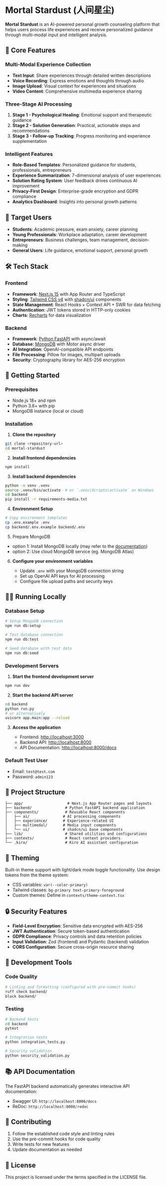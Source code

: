 # Mortal Stardust (人间星尘)

**Mortal Stardust** is an AI-powered personal growth counseling platform that helps users process life experiences and receive personalized guidance through multi-modal input and intelligent analysis.

## 🌟 Core Features

### Multi-Modal Experience Collection

- **Text Input**: Share experiences through detailed written descriptions
- **Voice Recording**: Express emotions and thoughts through audio
- **Image Upload**: Visual context for experiences and situations
- **Video Content**: Comprehensive multimedia experience sharing

### Three-Stage AI Processing

1. **Stage 1 - Psychological Healing**: Emotional support and therapeutic guidance
2. **Stage 2 - Solution Generation**: Practical, actionable steps and recommendations
3. **Stage 3 - Follow-up Tracking**: Progress monitoring and experience supplementation

### Intelligent Features

- **Role-Based Templates**: Personalized guidance for students, professionals, entrepreneurs
- **Experience Summarization**: 7-dimensional analysis of user experiences
- **Solution Rating System**: User feedback drives continuous AI improvement
- **Privacy-First Design**: Enterprise-grade encryption and GDPR compliance
- **Analytics Dashboard**: Insights into personal growth patterns

## 🎯 Target Users

- **Students**: Academic pressure, exam anxiety, career planning
- **Young Professionals**: Workplace adaptation, career development
- **Entrepreneurs**: Business challenges, team management, decision-making
- **General Users**: Life guidance, emotional support, personal growth

## 🛠 Tech Stack

### Frontend

- **Framework**: [Next.js 15](https://nextjs.org/) with App Router and TypeScript
- **Styling**: [Tailwind CSS v4](https://tailwindcss.com/) with [shadcn/ui](https://ui.shadcn.com/) components
- **State Management**: React Hooks + Context API + SWR for data fetching
- **Authentication**: JWT tokens stored in HTTP-only cookies
- **Charts**: [Recharts](https://recharts.org/) for data visualization

### Backend

- **Framework**: [Python FastAPI](https://fastapi.tiangolo.com/) with async/await
- **Database**: [MongoDB](https://www.mongodb.com/) with Motor async driver
- **AI Integration**: OpenAI-compatible API endpoints
- **File Processing**: Pillow for images, multipart uploads
- **Security**: Cryptography library for AES-256 encryption

## 🚀 Getting Started

### Prerequisites

- Node.js 18+ and npm
- Python 3.8+ with pip
- MongoDB instance (local or cloud)

### Installation

1. **Clone the repository**

```bash
git clone <repository-url>
cd mortal-stardust
```

2. **Install frontend dependencies**

```bash
npm install
```

3. **Install backend dependencies**

```bash
python -m venv .venv
source .venv/bin/activate  # or `.venv\Scripts\activate` on Windows
cd backend
pip install -r requirements-media.txt
```

4. **Environment Setup**

```bash
# Copy environment templates
cp .env.example .env
cp backend/.env.example backend/.env
```

5. Prepare MongoDB

- option 1: Install MongoDB locally (may refer to the [documentation](https://www.mongodb.com/docs/manual/administration/install-community/))
- option 2: Use cloud MongoDB service (eg. MongoDB Atlas)

6. **Configure your environment variables**

   - Update `.env` with your MongoDB connection string
   - Set up OpenAI API keys for AI processing
   - Configure file upload paths and security keys

## 🏃‍♂️ Running Locally

### Database Setup

```bash
# Setup MongoDB connection
npm run db:setup

# Test database connection
npm run db:test

# Seed database with test data
npm run db:seed
```

### Development Servers

1. **Start the frontend development server**

```bash
npm run dev
```

2. **Start the backend API server**

```bash
cd backend
python run.py
# or alternatively
uvicorn app.main:app --reload
```

3. **Access the application**

   - Frontend: [http://localhost:3000](http://localhost:3000)
   - Backend API: [http://localhost:8000](http://localhost:8000)
   - API Documentation: [http://localhost:8000/docs](http://localhost:8000/docs)

### Default Test User

- Email: `test@test.com`
- Password: `admin123`

## 📁 Project Structure

```text
├── app/                    # Next.js App Router pages and layouts
├── backend/               # Python FastAPI backend application
├── components/            # Reusable React components
│   ├── ai/               # AI processing components
│   ├── experience/       # Experience-related UI
│   ├── multimodal/       # Media input components
│   └── ui/               # shadcn/ui base components
├── lib/                   # Shared utilities and configurations
├── contexts/              # React context providers
└── .kiro/                 # Kiro AI assistant configuration
```

## 🎨 Theming

Built-in theme support with light/dark mode toggle functionality. Use design tokens from the theme system:

- CSS variables: `var(--color-primary)`
- Tailwind classes: `bg-primary text-primary-foreground`
- Custom themes: Define in `contexts/theme-context.tsx`

## 🔒 Security Features

- **Field-Level Encryption**: Sensitive data encrypted with AES-256
- **JWT Authentication**: Secure token-based authentication
- **GDPR Compliance**: Privacy controls and data retention policies
- **Input Validation**: Zod (frontend) and Pydantic (backend) validation
- **CORS Configuration**: Secure cross-origin resource sharing

## 🧪 Development Tools

### Code Quality

```bash
# Linting and formatting (configured with pre-commit hooks)
ruff check backend/
black backend/
```

### Testing

```bash
# Backend tests
cd backend
pytest

# Integration tests
python integration_tests.py

# Security validation
python security_validation.py
```

## 📚 API Documentation

The FastAPI backend automatically generates interactive API documentation:
- Swagger UI: `http://localhost:8000/docs`
- ReDoc: `http://localhost:8000/redoc`

## 🤝 Contributing

1. Follow the established code style and linting rules
2. Use the pre-commit hooks for code quality
3. Write tests for new features
4. Update documentation as needed

## 📄 License

This project is licensed under the terms specified in the LICENSE file.
